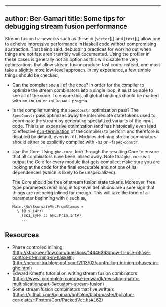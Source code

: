 ---
author: Ben Gamari
title: Some tips for debugging stream fusion performance 
----

Stream fusion frameworks such as those in [`vector`][] and [`text`][] allow one
to acheive impressive performance in Haskell code without compromising
abstraction. That being said, debugging practices for working out when
things are not fast aren't terribly well documented. Using the
profiler in these cases is generally not an option as this will
disable the very optimizations that allow stream fusion produce fast
code. Instead, one must take a slightly more low-level approach. In my
experience, a few simple things should be checked,

  * Can the compiler see all of the code? In order for the compiler to
    optimize the stream combinators into a single loop, it must be
    able to see all of the code. To ensure this, all global
    bindings should be marked with an `INLINE` or `INLINEABLE` pragma.

  * Is the compiler running the `SpecConstr` optimization pass? The
    `SpecConstr` pass optimizes away the intermediate state tokens
    used to coordinate the stream by generating specialized variants
    of the input code. This is an expensive optimization (and has
    historically even lead to effective
    [non-termination](specconstr-issue) of the compiler) to perform
    and therefore is disabled by default, even in `-O1`. Modules
    defining stream combinators should either be explicitly compiled
    with `-O2` or `-fspec-constr`.

  * Use the Core. Using `ghc-core`, look through the resulting Core to
    ensure that all combinators have been inlined away. Note that
    `ghc-core` will output the Core for every module that gets
    compiled; make sure you are looking at the code for the final
    executable and not one of its dependencies (which is likely to be
    unspecialized).

    The Core should be free of stream fusion state tokens. Moreover,
    free type parameters remaining in top-level definitions are a sure
    sign that things are not being inlined far enough. This will take the
    form of a parameter beginning with `@` such as,

        Main.\$w\$sunsafeVecFromStamps =
          \ (@ s_i4rz)
            (sc1_syFR :: GHC.Prim.Int#)
            ...
  
## Resources

 * Phase controlled inlining: (http://stackoverflow.com/questions/14446368/how-to-use-phase-control-of-inlining-in-haskell), (http://neocontra.blogspot.com/2013/02/controlling-inlining-phases-in-ghc.html)
 * Edward Kmett's tutorial on writing stream fusion combinators: (https://www.fpcomplete.com/user/edwardk/revisiting-matrix-multiplication/part-3#custom-stream-fusion)
 * Some stream fusion combinators that I've written: (https://github.com/bgamari/hphoton/blob/master/hphoton-correlate/HPhoton/Corr/PackedVec.hs#L62)

[vector]: http://hackage.haskell.org/package/vector
[text]: http://hackage.haskell.org/package/text
[specconstr-issue]: http://ghc.haskell.org/trac/ghc/ticket/2598
